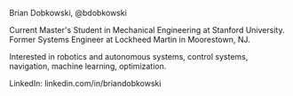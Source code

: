 Brian Dobkowski, @bdobkowski

Current Master's Student in Mechanical Engineering at Stanford University.
Former Systems Engineer at Lockheed Martin in Moorestown, NJ.

Interested in robotics and autonomous systems, control systems, navigation, machine learning, optimization.

LinkedIn: linkedin.com/in/briandobkowski
